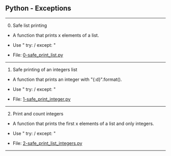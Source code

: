 ## Python - Exceptions

-----------------------

0. Safe list printing

- A function that prints x elements of a list.

* Use " try: / except: "

- File: [0-safe_print_list.py](./0-safe_print_list.py)

---

1. Safe printing of an integers list

- A function that prints an integer with "{:d}".format().

* Use " try: / except: "

- File: [1-safe_print_integer.py](./1-safe_print_integer.py)

---

2. Print and count integers

- A function that prints the first x elements of a list and only integers.

* Use " try: / except: "

- File: [2-safe_print_list_integers.py](./2-safe_print_list_integers.py)

---

